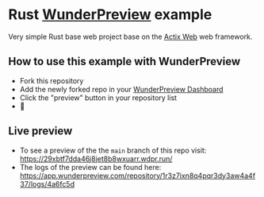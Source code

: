 # Rust [WunderPreview](https://wunderpreview.com) example

Very simple Rust base web project base on the [Actix Web](https://actix.rs/) web framework.

## How to use this example with WunderPreview
- Fork this repository
- Add the newly forked repo in your [WunderPreview Dashboard](https://app.wunderpreview.com)
- Click the "preview" button in your repository list
- 🥳

## Live preview

- To see a preview of the the `main` branch of this repo visit: https://29xbtf7dda46j8jet8b8wxuarr.wdpr.run/
- The logs of the preview can be found here: https://app.wunderpreview.com/repository/1r3z7ixn8q4pqr3dy3aw4a4f37/logs/4a6fc5d




